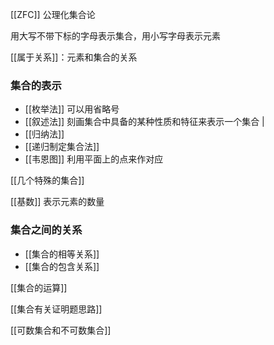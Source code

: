 ---
---



[[ZFC]] 公理化集合论

用大写不带下标的字母表示集合，用小写字母表示元素

[[属于关系]]：元素和集合的关系

### 集合的表示

- [[枚举法]] 可以用省略号
- [[叙述法]] 刻画集合中具备的某种性质和特征来表示一个集合 |
- [[归纳法]]
- [[递归制定集合法]]
- [[韦恩图]] 利用平面上的点来作对应

[[几个特殊的集合]]

[[基数]] 表示元素的数量


### 集合之间的关系

- [[集合的相等关系]]
- [[集合的包含关系]]

[[集合的运算]]



[[集合有关证明题思路]]

[[可数集合和不可数集合]]
